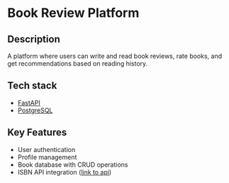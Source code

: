 # Book Review Platform
## Description
A platform where users can write and read book reviews, rate books, and get recommendations based on reading history.

## Tech stack
- [FastAPI](https://fastapi.tiangolo.com/)
- [PostgreSQL](https://www.postgresql.org/)

## Key Features
- User authentication
- Profile management
- Book database with CRUD operations
- ISBN API integration ([link to api](https://isbndb.com/apidocs/v2))

